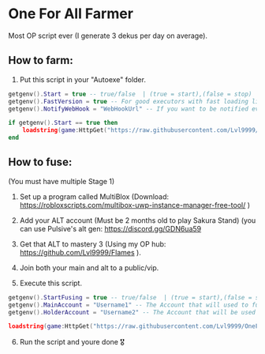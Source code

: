 # One For All Farmer

Most OP script ever (I generate 3 dekus per day on average).

## How to farm:
1. Put this script in your "Autoexe" folder.

```lua
getgenv().Start = true -- true/false  | (true = start),(false = stop)
getgenv().FastVersion = true -- For good executors with fast loading like krnl
getgenv().NotifyWebHook = "WebHookUrl" -- If you want to be notified everytime you get a OFA (Optional)

if getgenv().Start == true then
    loadstring(game:HttpGet("https://raw.githubusercontent.com/Lvl9999/OneForAll/main/SakuraStand"))();
end
```

## How to fuse:
(You must have multiple Stage 1)
1. Set up a program called MultiBlox (Download: https://robloxscripts.com/multibox-uwp-instance-manager-free-tool/ )
2. Add your ALT account (Must be 2 months old to play Sakura Stand) (you can use Pulsive's alt gen: https://discord.gg/GDN6ua59
3. Get that ALT to mastery 3 (Using my OP hub: https://github.com/Lvl9999/Flames ).
4. Join both your main and alt to a public/vip.

5. Execute this script.
```lua
getgenv().StartFusing = true -- true/false  | (true = start),(false = stop)
getgenv().MainAccount = "Username1" -- The Account that will used to fuse the stages to the "Holder Account" and will recieve it back.
getgenv().HolderAccount = "Username2" -- The Account that will be used to be used to passed down and then give back the stages to "Main Account".

loadstring(game:HttpGet("https://raw.githubusercontent.com/Lvl9999/OneForAll/main/StageFuser"))();
```
6. Run the script and youre done 🎖️
